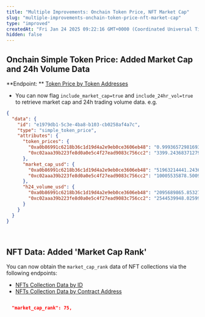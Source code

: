 ```yaml
---
title: "Multiple Improvements: Onchain Token Price, NFT Market Cap"
slug: "multiple-improvements-onchain-token-price-nft-market-cap"
type: "improved"
createdAt: "Fri Jan 24 2025 09:22:16 GMT+0000 (Coordinated Universal Time)"
hidden: false
---
```

## Onchain Simple Token Price: Added Market Cap and 24h Volume Data

**Endpoint: ** [Token Price by Token Addresses](https://docs.coingecko.com/reference/onchain-simple-price)

- You can now flag `include_market_cap=true` and `include_24hr_vol=true` to retrieve market cap and 24h trading volume data. e.g.

```json json
{
  "data": {
    "id": "e1979db1-5c3e-4ba8-b103-cb0258af4a7c",
    "type": "simple_token_price",
    "attributes": {
      "token_prices": {
        "0xa0b86991c6218b36c1d19d4a2e9eb0ce3606eb48": "0.999365729816931",
        "0xc02aaa39b223fe8d0a0e5c4f27ead9083c756cc2": "3399.24368371279"
      },
      "market_cap_usd": {
        "0xa0b86991c6218b36c1d19d4a2e9eb0ce3606eb48": "51963214441.24363",
        "0xc02aaa39b223fe8d0a0e5c4f27ead9083c756cc2": "10005535878.50094"
      },
      "h24_volume_usd": {
        "0xa0b86991c6218b36c1d19d4a2e9eb0ce3606eb48": "2095689865.85327",
        "0xc02aaa39b223fe8d0a0e5c4f27ead9083c756cc2": "2544539948.02599"
      }
    }
  }
}
```

<br />

## NFT Data: Added 'Market Cap Rank'

You can now obtain the `market_cap_rank` data of NFT collections via the following endpoints: 

- [NFTs Collection Data by ID](https://docs.coingecko.com/reference/nfts-id)
- [NFTs Collection Data by Contract Address](https://docs.coingecko.com/reference/nfts-contract-address)

```json example

  "market_cap_rank": 75,

```